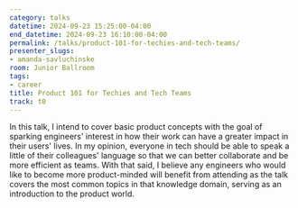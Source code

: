 ```yaml
---
category: talks
datetime: 2024-09-23 15:25:00-04:00
end_datetime: 2024-09-23 16:10:00-04:00
permalink: /talks/product-101-for-techies-and-tech-teams/
presenter_slugs:
- amanda-savluchinske
room: Junior Ballroom
tags:
- career
title: Product 101 for Techies and Tech Teams
track: t0
---
```


In this talk, I intend to cover basic product concepts with the goal of sparking engineers' interest in how their work can have a greater impact in their users' lives. In my opinion, everyone in tech should be able to speak a little of their colleagues' language so that we can better collaborate and be more efficient as teams. With that said, I believe any engineers who would like to become more product-minded will benefit from attending as the talk covers the most common topics in that knowledge domain, serving as an introduction to the product world.